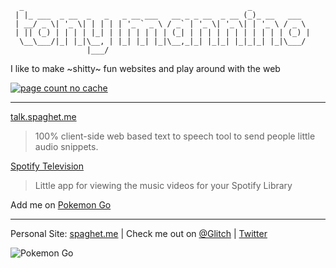 ```
  _                                                  _             
 | |_ ___  _ __  _   _   _ __ ___   __ _ _ __  _ __ (_)_ __   ___  
 | __/ _ \| '_ \| | | | | '_ ` _ \ / _` | '_ \| '_ \| | '_ \ / _ \ 
 | || (_) | | | | |_| | | | | | | | (_| | | | | | | | | | | | (_) |
  \__\___/|_| |_|\__, | |_| |_| |_|\__,_|_| |_|_| |_|_|_| |_|\___/ 
                 |___/                                             
```

I like to make ~shitty~ fun websites and play around with the web

[![page count no cache](https://github-readme-budddy.glitch.me/img/page_count)](https://github-readme-buddy.glitch.me)

---

<a href="https://talk.spaghet.me" target="_blank">talk.spaghet.me</a>
> 100% client-side web based text to speech tool to send people little audio snippets.

<a href="https://immannino.github.io/SpotifyTelevision" target="_blank">Spotify Television</a>
> Little app for viewing the music videos for your Spotify Library

Add me on [Pokemon Go](https://mannino.dev/pogo/)

---
Personal Site: [spaghet.me](https://mannino.dev) | Check me out on  [@Glitch](https://glitch.com/@immannino) | [Twitter](http://twitter.com/immannino)

![Pokemon Go](https://immannino-pogo-player-card-api.glitch.me/GoodBarn/041459887356/?style=mystic)
